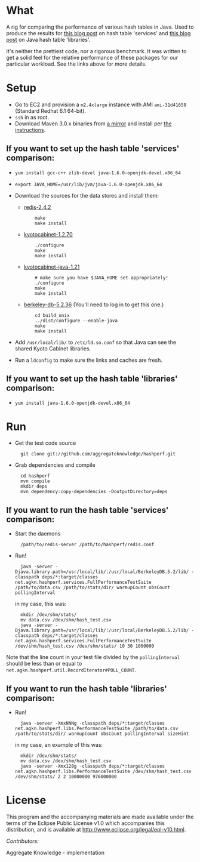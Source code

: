 What
====

A rig for comparing the performance of various hash tables in Java. Used to produce the results for [this blog post](http://blog.aggregateknowledge.com/2011/11/15/big-memory-part-3/) on hash table 'services' and [this blog post](http://blog.aggregateknowledge.com/2011/12/12/big-memory-part-4/) on Java hash table 'libraries'.

It's neither the prettiest code, nor a rigorous benchmark. It was written to get a solid feel for the relative performance of these packages for our particular workload. See the links above for more details.

Setup
=====

* Go to EC2 and provision a `m2.4xlarge` instance with AMI `ami-31d41658` (Standard Redhat 6.1 64-bit).
* `ssh` in as root.
* Download Maven 3.0.x binaries from [a mirror](http://www.apache.org/dyn/closer.cgi/maven/binaries/apache-maven-3.0.3-bin.tar.gz) and install per [the instructions](http://maven.apache.org/download.html).

If you want to set up the hash table 'services' comparison:
-----------------------------------------------------------

* `yum install gcc-c++ zlib-devel java-1.6.0-openjdk-devel.x86_64`
* `export JAVA_HOME=/usr/lib/jvm/java-1.6.0-openjdk.x86_64`

* Download the sources for the data stores and install them:

  * [redis-2.4.2](http://redis.googlecode.com/files/redis-2.4.2.tar.gz)

    ```
        make
        make install
    ```
  
  * [kyotocabinet-1.2.70](http://fallabs.com/kyotocabinet/pkg/kyotocabinet-1.2.70.tar.gz) 

    ```
        ./configure
        make
        make install
    ```
  
  * [kyotocabinet-java-1.21](http://fallabs.com/kyotocabinet/javapkg/kyotocabinet-java-1.21.tar.gz)

    ```
        # make sure you have $JAVA_HOME set appropriately!
        ./configure
        make
        make install
    ```

  * [berkeley-db-5.2.36](http://download.oracle.com/otn/berkeley-db/db-5.2.36.tar.gz) (You'll need to log in to get this one.)

    ```
        cd build_unix
        ../dist/configure --enable-java
        make
        make install
    ```

* Add `/usr/local/lib/` to `/etc/ld.so.conf` so that Java can see the shared Kyoto Cabinet libraries.
* Run a `ldconfig` to make sure the links and caches are fresh.

If you want to set up the hash table 'libraries' comparison:
------------------------------------------------------------

* `yum install java-1.6.0-openjdk-devel.x86_64`

Run
===

* Get the test code source

    ```
      git clone git://github.com/aggregateknowledge/hashperf.git
    ```

* Grab dependencies and compile

    ```
      cd hashperf
      mvn compile
      mkdir deps
      mvn dependency:copy-dependencies -DoutputDirectory=deps
    ```

If you want to run the hash table 'services' comparison:
--------------------------------------------------------

* Start the daemons
      
    ```
      /path/to/redis-server /path/to/hashperf/redis.conf
    ```

* Run!

    ```
      java -server -Djava.library.path=/usr/local/lib/:/usr/local/BerkeleyDB.5.2/lib/ -classpath deps/*:target/classes net.agkn.hashperf.services.FullPerformanceTestSuite /path/to/data.csv /path/to/stats/dir/ warmupCount obsCount pollingInterval
    ```

    in my case, this was:

    ```
      mkdir /dev/shm/stats/
      mv data.csv /dev/shm/hash_test.csv
      java -server -Djava.library.path=/usr/local/lib/:/usr/local/BerkeleyDB.5.2/lib/ -classpath deps/*:target/classes net.agkn.hashperf.services.FullPerformanceTestSuite /dev/shm/hash_test.csv /dev/shm/stats/ 10 30 1000000
    ```

Note that the line count in your test file divided by the `pollingInterval` should be less than or equal to `net.agkn.hashperf.util.RecordIterator#POLL_COUNT`.

If you want to run the hash table 'libraries' comparison:
---------------------------------------------------------

* Run!

    ```
      java -server -XmxNNNg -classpath deps/*:target/classes net.agkn.hashperf.libs.PerformanceTestSuite /path/to/data.csv /path/to/stats/dir/ warmupCount obsCount pollingInterval sizeHint
    ```

    in my case, an example of this was:

    ```
      mkdir /dev/shm/stats/
      mv data.csv /dev/shm/hash_test.csv
      java -server -Xmx128g -classpath deps/*:target/classes net.agkn.hashperf.libs.PerformanceTestSuite /dev/shm/hash_test.csv /dev/shm/stats/ 2 2 10000000 976000000
    ```

License
======================

This program and the accompanying materials are made available under the terms of the Eclipse Public License v1.0 which accompanies this distribution, and is available at http://www.eclipse.org/legal/epl-v10.html.

*Contributors:*

Aggregate Knowledge - implementation
